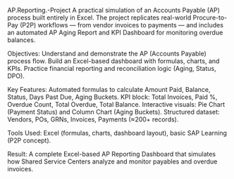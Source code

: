 AP.Reporting.-Project
A practical simulation of an Accounts Payable (AP) process built entirely in Excel. The project replicates real-world Procure-to-Pay (P2P) workflows — from vendor invoices to payments — and includes an automated AP Aging Report and KPI Dashboard for monitoring overdue balances.

Objectives:
Understand and demonstrate the AP (Accounts Payable) process flow.
Build an Excel-based dashboard with formulas, charts, and KPIs.
Practice financial reporting and reconciliation logic (Aging, Status, DPO).

Key Features:
Automated formulas to calculate Amount Paid, Balance, Status, Days Past Due, Aging Buckets.
KPI block: Total Invoices, Paid %, Overdue Count, Total Overdue, Total Balance.
Interactive visuals: Pie Chart (Payment Status) and Column Chart (Aging Buckets).
Structured dataset: Vendors, POs, GRNs, Invoices, Payments (≈200+ records).

Tools Used:
Excel (formulas, charts, dashboard layout), basic SAP Learning (P2P concept).

Result:
A complete Excel-based AP Reporting Dashboard that simulates how Shared Service Centers analyze and monitor payables and overdue invoices.
